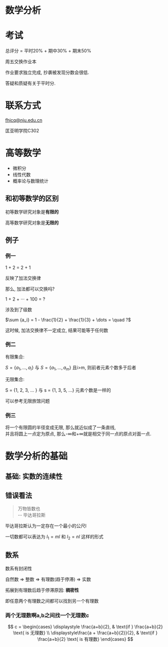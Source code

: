 # 数学分析

# 考试

总评分 = 平时20% + 期中30% + 期末50%

周五交换作业本

作业要求独立完成, 抄袭被发现分数会很低.

答疑和质疑有关于平时分.

# 联系方式

fhjcq@nju.edu.cn

匡亚明学院C302

# 高等数学

* 微积分
* 线性代数
* 概率论与数理统计

## 和初等数学的区别

初等数学研究对象是**有限的**

高等数学研究对象是**无限的**

## 例子

### 例一

1 + 2 = 2 + 1

反映了加法交换律

那么, 加法都可以交换吗?

1 + 2 + ··· + 100 = ?

涉及到了级数

$\sum {a_i} = 1 - \frac{1}{2} + \frac{1}{3} + \dots = \quad ?$

这时候, 加法交换律不一定成立, 结果可能等于任何数

### 例二

有限集合:

$S = \{a_1, ...,a_i\}$ 与 $S = \{a_1, ...,a_m \}$ 且i>m, 则前者元素个数多于后者

无限集合:

S = {1, 2, 3, ... } 与 s = {1, 3, 5, ...} 元素个数是一样的

可以参考无限旅馆问题

### 例三

将一个有限圆的半径变成无限, 那么就近似成了一条直线,  
并且将圆上一点定为原点, 那么-∞和+∞就是相交于同一点的原点对面一点.

# 数学分析的基础

## 基础: 实数的连续性

## 错误看法

> 万物皆数也  
>  -- 毕达哥拉斯

毕达哥拉斯认为一定存在一个最小的公尺l

一切数都可以表达为 $l_1 = ml$ 和 $l_2 = nl$ 这样的形式

## 数系

数系有封闭性

自然数 => 整数 => 有理数(趋于停滞) => 实数

拓展到有理数后趋于停滞原因: **稠密性**

即任意两个有理数之间都可以找到另一个有理数

### 两个无理数啊a,b之间找一个无理数c

$$
c =
\begin{cases}
\displaystyle \frac{a+b}{2}, & \text{if } \frac{a+b}{2} \text{ is 无理数} \\
\displaystyle\frac{a + \frac{a+b}{2}}{2}, & \text{if } \frac{a+b}{2} \text{ is 有理数}
\end{cases}
$$
